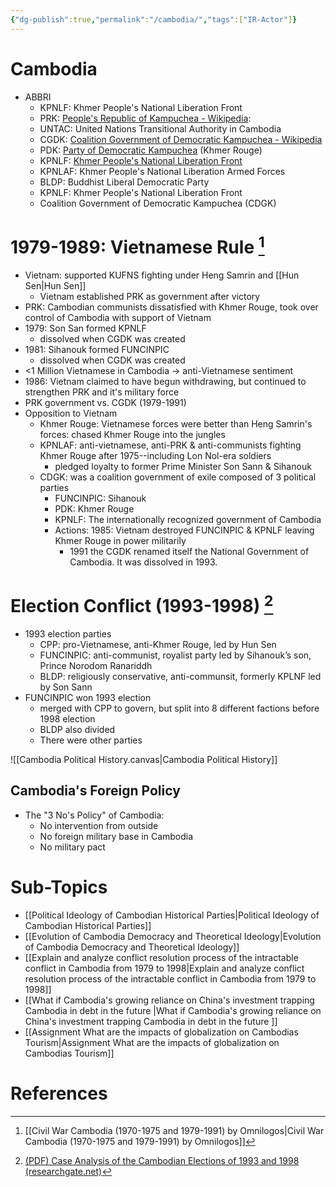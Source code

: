 ```yaml
---
{"dg-publish":true,"permalink":"/cambodia/","tags":["IR-Actor"]}
---
```


# Cambodia

- ABBRI
    - KPNLF: Khmer People's National Liberation Front
    - PRK: [People's Republic of Kampuchea - Wikipedia](https://en.wikipedia.org/wiki/People%27s_Republic_of_Kampuchea):
    - UNTAC: United Nations Transitional Authority in Cambodia
    - CGDK: [Coalition Government of Democratic Kampuchea - Wikipedia](https://en.wikipedia.org/wiki/Coalition_Government_of_Democratic_Kampuchea)
    - PDK: [Party of Democratic Kampuchea](https://en.wikipedia.org/wiki/Party_of_Democratic_Kampuchea) (Khmer Rouge)
    - KPNLF: [Khmer People's National Liberation Front](https://en.wikipedia.org/wiki/Khmer_People%27s_National_Liberation_Front)
    - KPNLAF: Khmer People's National Liberation Armed Forces
    - BLDP: Buddhist Liberal Democratic Party
    - KPNLF: Khmer People's National Liberation Front
    - Coalition Government of Democratic Kampuchea (CDGK)

# 1979-1989: Vietnamese Rule [^1]

- Vietnam: supported KUFNS fighting under Heng Samrin and [[Hun Sen\|Hun Sen]]
    - Vietnam established PRK as government after victory
- PRK: Cambodian communists dissatisfied with Khmer Rouge, took over control of Cambodia with support of Vietnam
- 1979: Son San formed KPNLF
    - dissolved when CGDK was created
- 1981: Sihanouk formed FUNCINPIC
    - dissolved when CGDK was created
- <1 Million Vietnamese in Cambodia → anti-Vietnamese sentiment
- 1986: Vietnam claimed to have begun withdrawing, but continued to strengthen PRK and it's military force
- PRK government vs. CGDK (1979-1991)
- Opposition to Vietnam
    - Khmer Rouge: Vietnamese forces were better than Heng Samrin's forces: chased Khmer Rouge into the jungles
    - KPNLAF: anti-vietnamese, anti-PRK & anti-communists fighting Khmer Rouge after 1975--including Lon Nol-era soldiers
        - pledged loyalty to former Prime Minister Son Sann & Sihanouk
    - CDGK: was a coalition government of exile composed of 3 political parties
        - FUNCINPIC: Sihanouk
        - PDK: Khmer Rouge
        - KPNLF: The internationally recognized government of Cambodia
        - Actions: 1985: Vietnam destroyed FUNCINPIC & KPNLF leaving Khmer Rouge in power militarily
            - 1991 the CGDK renamed itself the National Government of Cambodia. It was dissolved in 1993.

# Election Conflict (1993-1998) [^2]

- 1993 election parties
    - CPP: pro-Vietnamese, anti-Khmer Rouge, led by Hun Sen
    - FUNCINPIC: anti-communist, royalist party led by Sihanouk’s son, Prince Norodom Ranariddh
    - BLDP: religiously conservative, anti-communsit, formerly KPLNF led by Son Sann
- FUNCINPIC won 1993 election
    - merged with CPP to govern, but split into 8 different factions before 1998 election
    - BLDP also divided
    - There were other parties

![[Cambodia Political History.canvas|Cambodia Political History]]
## Cambodia's Foreign Policy

- The "3 No's Policy" of Cambodia:
	- No intervention from outside
	- No foreign military base in Cambodia
	- No military pact


# Sub-Topics

- [[Political Ideology of Cambodian Historical Parties\|Political Ideology of Cambodian Historical Parties]]
- [[Evolution of Cambodia Democracy and Theoretical Ideology\|Evolution of Cambodia Democracy and Theoretical Ideology]]
- [[Explain and analyze conflict resolution process of the intractable conflict in Cambodia from 1979 to 1998\|Explain and analyze conflict resolution process of the intractable conflict in Cambodia from 1979 to 1998]]
- [[What if Cambodia's growing reliance on China's investment trapping Cambodia in debt in the future \|What if Cambodia's growing reliance on China's investment trapping Cambodia in debt in the future ]]
- [[Assignment What are the impacts of globalization on Cambodias Tourism\|Assignment What are the impacts of globalization on Cambodias Tourism]]

# References

[^1]: [[Civil War Cambodia (1970-1975 and 1979-1991) by Omnilogos\|Civil War Cambodia (1970-1975 and 1979-1991) by Omnilogos]] 
[^2]: [(PDF) Case Analysis of the Cambodian Elections of 1993 and 1998 (researchgate.net)](https://www.researchgate.net/publication/344202929_Case_Analysis_of_the_Cambodian_Elections_of_1993_and_1998)